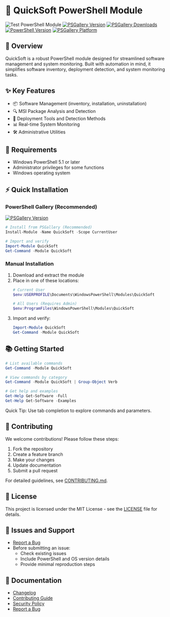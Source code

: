 # 🚀 QuickSoft PowerShell Module

![Test PowerShell Module](https://github.com/AutomateSilent/QuickSoft/workflows/Test%20PowerShell%20Module/badge.svg)
[![PSGallery Version](https://img.shields.io/powershellgallery/v/QuickSoft?style=flat-square&logo=powershell&label=PSGallery&color=blue)](https://www.powershellgallery.com/packages/QuickSoft)
[![PSGallery Downloads](https://img.shields.io/powershellgallery/dt/QuickSoft.svg?style=flat&logo=powershell&label=PSGallery%20Downloads)](https://www.powershellgallery.com/packages/QuickSoft)
[![PowerShell Version](https://img.shields.io/badge/PowerShell-5.1-blue?style=flat&logo=powershell)](https://www.powershellgallery.com/packages/QuickSoft)
[![PSGallery Platform](https://img.shields.io/powershellgallery/p/PSWindowsUpdate.svg?style=flat&logo=powershell&label=PSGallery%20Platform)](https://www.powershellgallery.com/packages/QuickSoft)

## 📖 Overview
QuickSoft is a robust PowerShell module designed for streamlined software management and system monitoring. Built with automation in mind, it simplifies software inventory, deployment detection, and system monitoring tasks.

## ✨ Key Features
- 📦 Software Management (inventory, installation, uninstallation)
- 🔍 MSI Package Analysis and Detection
- 🎯 Deployment Tools and Detection Methods
- 📊 Real-time System Monitoring
- 🛠️ Administrative Utilities

## 🔧 Requirements
- Windows PowerShell 5.1 or later
- Administrator privileges for some functions
- Windows operating system

## ⚡ Quick Installation

### PowerShell Gallery (Recommended) 
[![PSGallery Version](https://img.shields.io/powershellgallery/v/QuickSoft?style=flat-square&logo=powershell&label=PSGallery&color=blue)](https://www.powershellgallery.com/packages/QuickSoft)
```powershell
# Install from PSGallery (Recommended)
Install-Module -Name QuickSoft -Scope CurrentUser

# Import and verify
Import-Module QuickSoft
Get-Command -Module QuickSoft
```

### Manual Installation
1. Download and extract the module
2. Place in one of these locations:
   ```powershell
   # Current User
   $env:USERPROFILE\Documents\WindowsPowerShell\Modules\QuickSoft

   # All Users (Requires Admin)
   $env:ProgramFiles\WindowsPowerShell\Modules\QuickSoft
   ```
3. Import and verify:
   ```powershell
   Import-Module QuickSoft
   Get-Command -Module QuickSoft
   ```

## 📚 Getting Started
```powershell
# List available commands
Get-Command -Module QuickSoft

# View commands by category
Get-Command -Module QuickSoft | Group-Object Verb

# Get help and examples
Get-Help Get-Software -Full
Get-Help Get-Software -Examples
```
Quick Tip: Use tab completion to explore commands and parameters.

## 🤝 Contributing
We welcome contributions! Please follow these steps:
1. Fork the repository
2. Create a feature branch
3. Make your changes
4. Update documentation
5. Submit a pull request

For detailed guidelines, see [CONTRIBUTING.md](CONTRIBUTING.md).

## 📜 License
This project is licensed under the MIT License - see the [LICENSE](LICENSE) file for details.

## 🐛 Issues and Support
- [Report a Bug](https://github.com/AutomateSilent/QuickSoft/issues/new?template=bug_report.md)
- Before submitting an issue:
  - Check existing issues
  - Include PowerShell and OS version details
  - Provide minimal reproduction steps

## 📖 Documentation
- [Changelog](CHANGELOG.md)
- [Contributing Guide](CONTRIBUTING.md)
- [Security Policy](SECURITY.md)
- [Report a Bug](https://github.com/AutomateSilent/QuickSoft/issues/new?template=bug_report.md)
